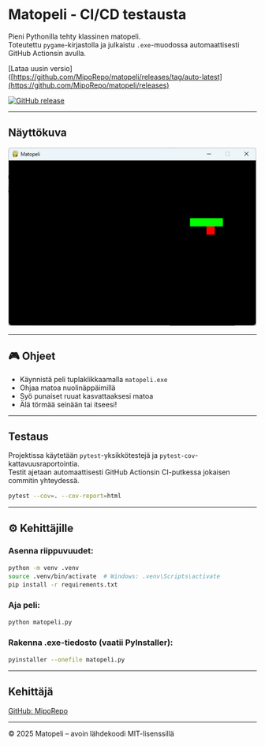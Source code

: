 # Matopeli - CI/CD testausta

Pieni Pythonilla tehty klassinen matopeli.  
Toteutettu `pygame`-kirjastolla ja julkaistu `.exe`-muodossa automaattisesti GitHub Actionsin avulla.

[Lataa uusin versio]([https://github.com/MipoRepo/matopeli/releases/tag/auto-latest](https://github.com/MipoRepo/matopeli/releases)

[![GitHub release](https://img.shields.io/github/v/tag/MipoRepo/matopeli?label=versio)](https://github.com/MipoRepo/matopeli/releases)

---

## Näyttökuva

![Matopeli-näyttökuva](pictures/screen.png)

---

## 🎮 Ohjeet

- Käynnistä peli tuplaklikkaamalla `matopeli.exe`
- Ohjaa matoa nuolinäppäimillä
- Syö punaiset ruuat kasvattaaksesi matoa
- Älä törmää seinään tai itseesi!

---

## Testaus

Projektissa käytetään `pytest`-yksikkötestejä ja `pytest-cov`-kattavuusraportointia.  
Testit ajetaan automaattisesti GitHub Actionsin CI-putkessa jokaisen commitin yhteydessä.

```bash
pytest --cov=. --cov-report=html
```

---

## ⚙️ Kehittäjille

### Asenna riippuvuudet:

```bash
python -m venv .venv
source .venv/bin/activate  # Windows: .venv\Scripts\activate
pip install -r requirements.txt
```

### Aja peli:

```bash
python matopeli.py
```

### Rakenna .exe-tiedosto (vaatii PyInstaller):

```bash
pyinstaller --onefile matopeli.py
```

---

##  Kehittäjä

[GitHub: MipoRepo](https://github.com/MipoRepo)

---

© 2025 Matopeli – avoin lähdekoodi MIT-lisenssillä
